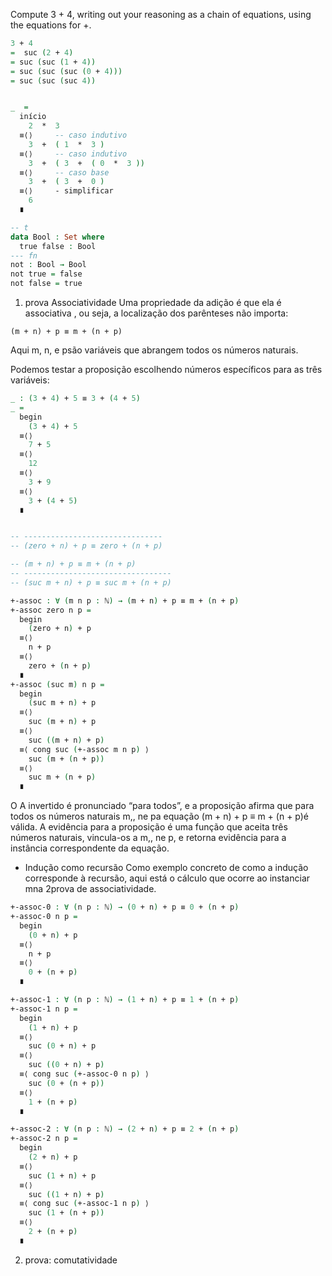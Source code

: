 


Compute 3 + 4, writing out your reasoning as a chain of equations, using the equations for +.
<!-- 3 + 4 = 7 -->
```agda
3 + 4 
=  suc (2 + 4)
= suc (suc (1 + 4))
= suc (suc (suc (0 + 4)))
= suc (suc (suc 4))
```



```agda

_  = 
  início 
    2  *  3 
  ≡⟨⟩     -- caso indutivo 
    3  +  ( 1  *  3 ) 
  ≡⟨⟩     -- caso indutivo 
    3  +  ( 3  +  ( 0  *  3 )) 
  ≡⟨⟩     -- caso base 
    3  +  ( 3  +  0 ) 
  ≡⟨⟩     - simplificar 
    6 
  ∎

```



```agda
-- t
data Bool : Set where
  true false : Bool
--- fn
not : Bool → Bool
not true = false
not false = true


```



<!--  -->






1. prova Associatividade
Uma propriedade da adição é que ela é associativa , ou seja, a localização dos parênteses não importa:

```
(m + n) + p ≡ m + (n + p)
```
Aqui m, n, e psão variáveis ​​que abrangem todos os números naturais.

Podemos testar a proposição escolhendo números específicos para as três variáveis:

```agda
_ : (3 + 4) + 5 ≡ 3 + (4 + 5)
_ =
  begin
    (3 + 4) + 5
  ≡⟨⟩
    7 + 5
  ≡⟨⟩
    12
  ≡⟨⟩
    3 + 9
  ≡⟨⟩
    3 + (4 + 5)
  ∎
```


```agda

-- -------------------------------
-- (zero + n) + p ≡ zero + (n + p)

-- (m + n) + p ≡ m + (n + p)
-- ---------------------------------
-- (suc m + n) + p ≡ suc m + (n + p)

+-assoc : ∀ (m n p : ℕ) → (m + n) + p ≡ m + (n + p)
+-assoc zero n p =
  begin
    (zero + n) + p
  ≡⟨⟩
    n + p
  ≡⟨⟩
    zero + (n + p)
  ∎
+-assoc (suc m) n p =
  begin
    (suc m + n) + p
  ≡⟨⟩
    suc (m + n) + p
  ≡⟨⟩
    suc ((m + n) + p)
  ≡⟨ cong suc (+-assoc m n p) ⟩
    suc (m + (n + p))
  ≡⟨⟩
    suc m + (n + p)
  ∎

```
<!-- ∀ (m n p : ℕ) → (m + n) + p ≡ m + (n + p) -->
O A invertido é pronunciado “para todos”, e a proposição afirma que para todos os números naturais m,, ne pa equação (m + n) + p ≡ m + (n + p)é válida. A evidência para a proposição é uma função que aceita três números naturais, vincula-os a m,, ne p, e retorna evidência para a instância correspondente da equação.



- Indução como recursão
Como exemplo concreto de como a indução corresponde à recursão, aqui está o cálculo que ocorre ao instanciar mna 2prova de associatividade.

```agda
+-assoc-0 : ∀ (n p : ℕ) → (0 + n) + p ≡ 0 + (n + p)
+-assoc-0 n p =
  begin
    (0 + n) + p
  ≡⟨⟩
    n + p
  ≡⟨⟩
    0 + (n + p)
  ∎

+-assoc-1 : ∀ (n p : ℕ) → (1 + n) + p ≡ 1 + (n + p)
+-assoc-1 n p =
  begin
    (1 + n) + p
  ≡⟨⟩
    suc (0 + n) + p
  ≡⟨⟩
    suc ((0 + n) + p)
  ≡⟨ cong suc (+-assoc-0 n p) ⟩
    suc (0 + (n + p))
  ≡⟨⟩
    1 + (n + p)
  ∎

+-assoc-2 : ∀ (n p : ℕ) → (2 + n) + p ≡ 2 + (n + p)
+-assoc-2 n p =
  begin
    (2 + n) + p
  ≡⟨⟩
    suc (1 + n) + p
  ≡⟨⟩
    suc ((1 + n) + p)
  ≡⟨ cong suc (+-assoc-1 n p) ⟩
    suc (1 + (n + p))
  ≡⟨⟩
    2 + (n + p)
  ∎

  ```


  2. prova: comutatividade
